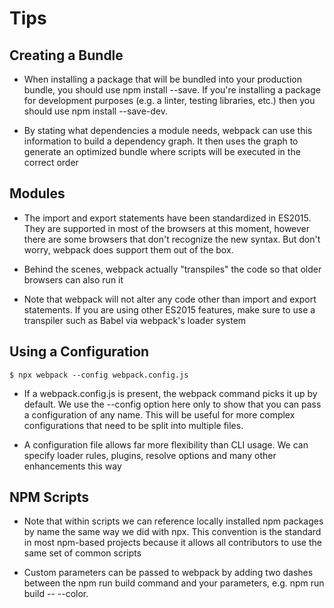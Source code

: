# Tips

## Creating a Bundle

- When installing a package that will be bundled into your production bundle, you should use npm install --save. If you're installing a package for development purposes (e.g. a linter, testing libraries, etc.) then you should use npm install --save-dev.


- By stating what dependencies a module needs, webpack can use this information to build a dependency graph. It then uses the graph to generate an optimized bundle where scripts will be executed in the correct order


## Modules

- The import and export statements have been standardized in ES2015. They are supported in most of the browsers at this moment, however there are some browsers that don't recognize the new syntax. But don't worry, webpack does support them out of the box.

- Behind the scenes, webpack actually "transpiles" the code so that older browsers can also run it

- Note that webpack will not alter any code other than import and export statements. If you are using other ES2015 features, make sure to use a transpiler such as Babel via webpack's loader system


## Using a Configuration

`$ npx webpack --config webpack.config.js`

- If a webpack.config.js is present, the webpack command picks it up by default. We use the --config option here only to show that you can pass a configuration of any name. This will be useful for more complex configurations that need to be split into multiple files.

- A configuration file allows far more flexibility than CLI usage. We can specify loader rules, plugins, resolve options and many other enhancements this way


## NPM Scripts

- Note that within scripts we can reference locally installed npm packages by name the same way we did with npx. This convention is the standard in most npm-based projects because it allows all contributors to use the same set of common scripts

- Custom parameters can be passed to webpack by adding two dashes between the npm run build command and your parameters, e.g. npm run build -- --color.